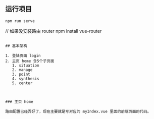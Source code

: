 ## 运行项目

```
npm run serve
```


// 如果没安装路由 router
npm install vue-router
```

## 基本架构

1. 登陆页面 login
2. 主页 home 含5个子页面
   1. situation
   2. manage
   3. point
   4. synthesis
   5. center



### 主页 home

路由配置已经弄好了，现在主要就是写对应的 myIndex.vue 里面的前端页面的代码。
